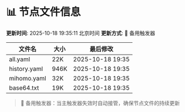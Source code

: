 # 📊 节点文件信息

**更新时间**: 2025-10-18 19:35:11 北京时间
**更新方式**: 🔄 备用触发器

| 文件名 | 大小 | 最后修改 |
|--------|------|----------|
| all.yaml | 22K | 2025-10-18 19:35 |
| history.yaml | 946K | 2025-10-18 19:35 |
| mihomo.yaml | 32K | 2025-10-18 19:35 |
| base64.txt | 19K | 2025-10-18 19:35 |

> 🔄 备用触发器：当主触发器失效时自动接管，确保节点文件的持续更新
